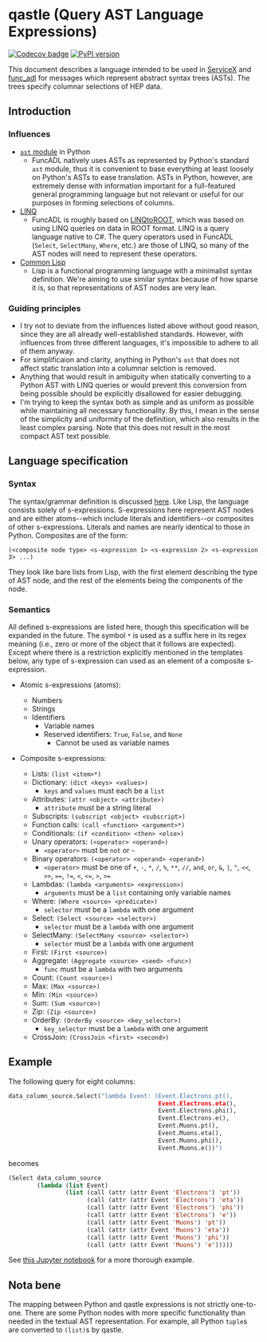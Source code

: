 # qastle (Query AST Language Expressions)

[![Codecov badge](https://codecov.io/gh/iris-hep/qastle/branch/master/graph/badge.svg)](https://codecov.io/gh/iris-hep/qastle)
[![PyPI version](https://badge.fury.io/py/qastle.svg)](https://badge.fury.io/py/qastle)

This document describes a language intended to be used in [ServiceX](https://github.com/ssl-hep/ServiceX) and [func_adl](https://github.com/iris-hep/func_adl) for messages which represent abstract syntax trees (ASTs). The trees specify columnar selections of HEP data.

## Introduction

### Influences

- [`ast` module](https://docs.python.org/3/library/ast.html) in Python
  - FuncADL natively uses ASTs as represented by Python's standard `ast` module, thus it is convenient to base everything at least loosely on Python's ASTs to ease translation. ASTs in Python, however, are extremely dense with information important for a full-featured general programming language but not relevant or useful for our purposes in forming selections of columns.
- [LINQ](https://docs.microsoft.com/en-us/dotnet/csharp/programming-guide/concepts/linq/)
  - FuncADL is roughly based on [LINQtoROOT](https://github.com/gordonwatts/LINQtoROOT), which was based on using LINQ queries on data in ROOT format. LINQ is a query language native to C#. The query operators used in FuncADL (`Select`, `SelectMany`, `Where`, etc.) are those of LINQ, so many of the AST nodes will need to represent these operators.
- [Common Lisp](https://common-lisp.net/)
  - Lisp is a functional programming language with a minimalist syntax definition. We're aiming to use similar syntax because of how sparse it is, so that representations of AST nodes are very lean.

### Guiding principles

- I try not to deviate from the influences listed above without good reason, since they are all already well-established standards. However, with influences from three different languages, it's impossible to adhere to all of them anyway.
- For simplificaion and clarity, anything in Python's `ast` that does not affect static translation into a columnar selction is removed.
- Anything that would result in ambiguity when statically converting to a Python AST with LINQ queries or would prevent this conversion from being possible should be explicitly disallowed for easier debugging.
- I'm trying to keep the syntax both as simple and as uniform as possible while maintaining all necessary functionality. By this, I mean in the sense of the simplicity and uniformity of the definition, which also results in the least complex parsing. Note that this does not result in the most compact AST text possible.

## Language specification

### Syntax

The syntax/grammar definition is discussed [here](doc/ebnf.md). Like Lisp, the language consists solely of s-expressions. S-expressions here represent AST nodes and are either atoms--which include literals and identifiers--or composites of other s-expressions. Literals and names are nearly identical to those in Python. Composites are of the form:

```
(<composite node type> <s-expression 1> <s-expression 2> <s-expression 3> ...)
```

They look like bare lists from Lisp, with the first element describing the type of AST node, and the rest of the elements being the components of the node.

### Semantics

All defined s-expressions are listed here, though this specification will be expanded in the future. The symbol `*` is used as a suffix here in its regex meaning (i.e., zero or more of the object that it follows are expected). Except where there is a restriction explicitly mentioned in the templates below, any type of s-expression can used as an element of a composite s-expression.

- Atomic s-expressions (atoms):
  - Numbers
  - Strings
  - Identifiers
    - Variable names
    - Reserved identifiers: `True`, `False`, and `None`
      - Cannot be used as variable names

- Composite s-expressions:
  - Lists: `(list <item>*)`
  - Dictionary: `(dict <keys> <values>)`
    - `keys` and `values` must each be a `list`
  - Attributes: `(attr <object> <attribute>)`
    - `attribute` must be a string literal
  - Subscripts: `(subscript <object> <subscript>)`
  - Function calls: `(call <function> <argument>*)`
  - Conditionals: `(if <condition> <then> <else>)`
  - Unary operators: `(<operator> <operand>)`
    - `<operator>` must be `not` or `~`
  - Binary operators: `(<operator> <operand> <operand>)`
      - `<operator>` must be one of `+`, `-`, `*`, `/`, `%`, `**`, `//`, `and`, `or`, `&`, `|`, `^`, `<<`, `>>`, `==`, `!=`, `<`, `<=`, `>`, `>=`
  - Lambdas: `(lambda <arguments> <expression>)`
    - `arguments` must be a `list` containing only variable names
  - Where: `(Where <source> <predicate>)`
    - `selector` must be a `lambda` with one argument
  - Select: `(Select <source> <selector>)`
    - `selector` must be a `lambda` with one argument
  - SelectMany: `(SelectMany <source> <selector>)`
    - `selector` must be a `lambda` with one argument
  - First: `(First <source>)`
  - Aggregate: `(Aggregate <source> <seed> <func>)`
    - `func` must be a `lambda` with two arguments
  - Count: `(Count <source>)`
  - Max: `(Max <source>)`
  - Min: `(Min <source>)`
  - Sum: `(Sum <source>)`
  - Zip: `(Zip <source>)`
  - OrderBy: `(OrderBy <source> <key_selector>)`
    - `key_selector` must be a `lambda` with one argument
  - CrossJoin: `(CrossJoin <first> <second>)`


## Example

The following query for eight columns:

```python
data_column_source.Select("lambda Event: (Event.Electrons.pt(),
                                          Event.Electrons.eta(),
                                          Event.Electrons.phi(),
                                          Event.Electrons.e(),
                                          Event.Muons.pt(),
                                          Event.Muons.eta(),
                                          Event.Muons.phi(),
                                          Event.Muons.e())")
```

becomes

```lisp
(Select data_column_source
        (lambda (list Event)
                (list (call (attr (attr Event 'Electrons') 'pt'))
                      (call (attr (attr Event 'Electrons') 'eta'))
                      (call (attr (attr Event 'Electrons') 'phi'))
                      (call (attr (attr Event 'Electrons') 'e'))
                      (call (attr (attr Event 'Muons') 'pt'))
                      (call (attr (attr Event 'Muons') 'eta'))
                      (call (attr (attr Event 'Muons') 'phi'))
                      (call (attr (attr Event 'Muons') 'e')))))
```

See [this Jupyter notebook](examples/annotated_query_example.ipynb) for a more thorough example.


## Nota bene

The mapping between Python and qastle expressions is not strictly one-to-one. There are some Python nodes with more specific functionality than needed in the textual AST representation. For example, all Python `tuple`s are converted to `(list)`s by qastle.
